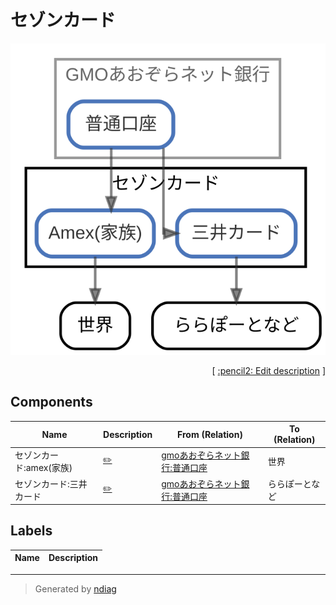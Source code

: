 # セゾンカード

![view](node-セゾンカード.svg)



<p align="right">
  [ <a href="../ndiag.descriptions/_node-セゾンカード.md">:pencil2: Edit description</a> ]
</p>

## Components

| Name | Description | From (Relation) | To (Relation) |
| --- | --- | --- | --- |
| セゾンカード:amex(家族) |  <a href="../ndiag.descriptions/_component-セゾンカード_amex(家族).md">:pencil2:</a> | [gmoあおぞらネット銀行:普通口座](node-gmoあおぞらネット銀行.md) | 世界 |
| セゾンカード:三井カード |  <a href="../ndiag.descriptions/_component-セゾンカード_三井カード.md">:pencil2:</a> | [gmoあおぞらネット銀行:普通口座](node-gmoあおぞらネット銀行.md) | ららぽーとなど |

## Labels

| Name | Description |
| --- | --- |

---

> Generated by [ndiag](https://github.com/k1LoW/ndiag)
